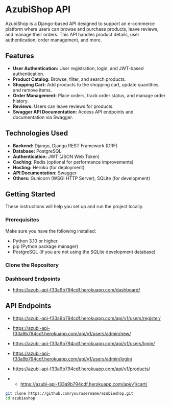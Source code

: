 # AzubiShop API

AzubiShop is a Django-based API designed to support an e-commerce platform where users can browse and purchase products, leave reviews, and manage their orders. This API handles product details, user authentication, order management, and more.

## Features

- **User Authentication:** User registration, login, and JWT-based authentication.
- **Product Catalog:** Browse, filter, and search products.
- **Shopping Cart:** Add products to the shopping cart, update quantities, and remove items.
- **Order Management:** Place orders, track order status, and manage order history.
- **Reviews:** Users can leave reviews for products.
- **Swagger API Documentation:** Access API endpoints and documentation via Swagger.

## Technologies Used

- **Backend:** Django, Django REST Framework (DRF)
- **Database:** PostgreSQL
- **Authentication:** JWT (JSON Web Token)
- **Caching:** Redis (optional for performance improvements)
- **Hosting:** Heroku (for deployment)
- **API Documentation:** Swagger
- **Others:** Gunicorn (WSGI HTTP Server), SQLite (for development)

## Getting Started

These instructions will help you set up and run the project locally.

### Prerequisites

Make sure you have the following installed:
- Python 3.10 or higher
- pip (Python package manager)
- PostgreSQL (if you are not using the SQLite development database)

### Clone the Repository

### Dashboard Endpoints
- https://azubi-api-f33a9b794cdf.herokuapp.com/dashboard/

## API Endpoints
- https://azubi-api-f33a9b794cdf.herokuapp.com/api/v1/users/register/
- https://azubi-api-f33a9b794cdf.herokuapp.com/api/v1/users/admin/new/
- https://azubi-api-f33a9b794cdf.herokuapp.com/api/v1/users/login/
- https://azubi-api-f33a9b794cdf.herokuapp.com/api/v1/users/admin/login/

- https://azubi-api-f33a9b794cdf.herokuapp.com/api/v1/products/
-  - https://azubi-api-f33a9b794cdf.herokuapp.com/api/v1/cart/


```bash
git clone https://github.com/yourusername/azubieshop.git
cd azubieshop
